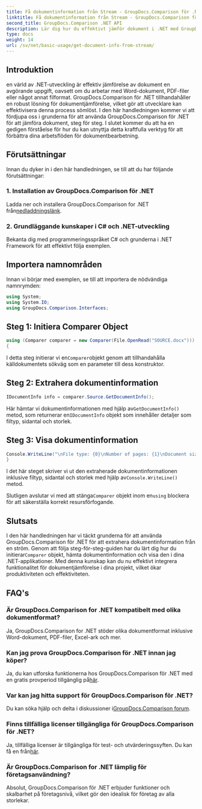 ```yaml
---
title: Få dokumentinformation från Stream - GroupDocs.Comparison för .NET
linktitle: Få dokumentinformation från Stream - GroupDocs.Comparison för .NET
second_title: GroupDocs.Comparison .NET API
description: Lär dig hur du effektivt jämför dokument i .NET med GroupDocs.Comparison, vilket förbättrar dina dokumentbearbetningsarbetsflöden sömlöst.
type: docs
weight: 14
url: /sv/net/basic-usage/get-document-info-from-stream/
---
```

## Introduktion
en värld av .NET-utveckling är effektiv jämförelse av dokument en avgörande uppgift, oavsett om du arbetar med Word-dokument, PDF-filer eller något annat filformat. GroupDocs.Comparison för .NET tillhandahåller en robust lösning för dokumentjämförelse, vilket gör att utvecklare kan effektivisera denna process sömlöst. I den här handledningen kommer vi att fördjupa oss i grunderna för att använda GroupDocs.Comparison för .NET för att jämföra dokument, steg för steg. I slutet kommer du att ha en gedigen förståelse för hur du kan utnyttja detta kraftfulla verktyg för att förbättra dina arbetsflöden för dokumentbearbetning.
## Förutsättningar
Innan du dyker in i den här handledningen, se till att du har följande förutsättningar:
### 1. Installation av GroupDocs.Comparison för .NET
 Ladda ner och installera GroupDocs.Comparison for .NET från[nedladdningslänk](https://releases.groupdocs.com/comparison/net/).
### 2. Grundläggande kunskaper i C# och .NET-utveckling
Bekanta dig med programmeringsspråket C# och grunderna i .NET Framework för att effektivt följa exemplen.

## Importera namnområden
Innan vi börjar med exemplen, se till att importera de nödvändiga namnrymden:
```csharp
using System;
using System.IO;
using GroupDocs.Comparison.Interfaces;
```

## Steg 1: Initiera Comparer Object
```csharp
using (Comparer comparer = new Comparer(File.OpenRead("SOURCE.docx")))
{
```
 I detta steg initierar vi en`Comparer`objekt genom att tillhandahålla källdokumentets sökväg som en parameter till dess konstruktor.
## Steg 2: Extrahera dokumentinformation
```csharp
IDocumentInfo info = comparer.Source.GetDocumentInfo();
```
 Här hämtar vi dokumentinformationen med hjälp av`GetDocumentInfo()` metod, som returnerar en`IDocumentInfo` objekt som innehåller detaljer som filtyp, sidantal och storlek.
## Steg 3: Visa dokumentinformation
```csharp
Console.WriteLine("\nFile type: {0}\nNumber of pages: {1}\nDocument size: {2} bytes", info.FileType, info.PageCount, info.Size);
}
```
 I det här steget skriver vi ut den extraherade dokumentinformationen inklusive filtyp, sidantal och storlek med hjälp av`Console.WriteLine()` metod.

 Slutligen avslutar vi med att stänga`Comparer` objekt inom en`using` blockera för att säkerställa korrekt resursförfogande.

## Slutsats
 I den här handledningen har vi täckt grunderna för att använda GroupDocs.Comparison för .NET för att extrahera dokumentinformation från en ström. Genom att följa steg-för-steg-guiden har du lärt dig hur du initierar`Comparer` objekt, hämta dokumentinformation och visa den i dina .NET-applikationer. Med denna kunskap kan du nu effektivt integrera funktionalitet för dokumentjämförelse i dina projekt, vilket ökar produktiviteten och effektiviteten.
## FAQ's
### Är GroupDocs.Comparison for .NET kompatibelt med olika dokumentformat?
Ja, GroupDocs.Comparison for .NET stöder olika dokumentformat inklusive Word-dokument, PDF-filer, Excel-ark och mer.
### Kan jag prova GroupDocs.Comparison för .NET innan jag köper?
 Ja, du kan utforska funktionerna hos GroupDocs.Comparison för .NET med en gratis provperiod tillgänglig på[här](https://releases.groupdocs.com/).
### Var kan jag hitta support för GroupDocs.Comparison för .NET?
 Du kan söka hjälp och delta i diskussioner i[GroupDocs.Comparison forum](https://forum.groupdocs.com/c/comparison/12).
### Finns tillfälliga licenser tillgängliga för GroupDocs.Comparison för .NET?
 Ja, tillfälliga licenser är tillgängliga för test- och utvärderingssyften. Du kan få en från[här](https://purchase.groupdocs.com/temporary-license/).
### Är GroupDocs.Comparison for .NET lämplig för företagsanvändning?
Absolut, GroupDocs.Comparison för .NET erbjuder funktioner och skalbarhet på företagsnivå, vilket gör den idealisk för företag av alla storlekar.